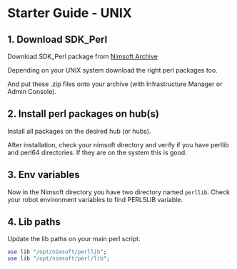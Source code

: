 # Starter Guide - UNIX

## 1. Download SDK_Perl  

Download SDK_Perl package from [Nimsoft Archive](https://support.nimsoft.com/Default.aspx?center=felles/loginSmall&tourl=felles/archive&name=archive)

Depending on your UNIX system download the right perl packages too.

And put these .zip files onto your archive (with Infrastructure Manager or Admin Console).

## 2. Install perl packages on hub(s)

Install all packages on the desired hub (or hubs). 

After installation, check your nimsoft directory and verify if you have perllib and perl64 directories. If they are on the system this is good.

## 3. Env variables

Now in the Nimsoft directory you have two directory named `perllib`. Check your robot environment variables to find PERL5LIB variable.

## 4. Lib paths

Update the lib paths on your main perl script.

```perl
use lib "/opt/nimsoft/perllib";
use lib "/opt/nimsoft/perl/lib";
```
